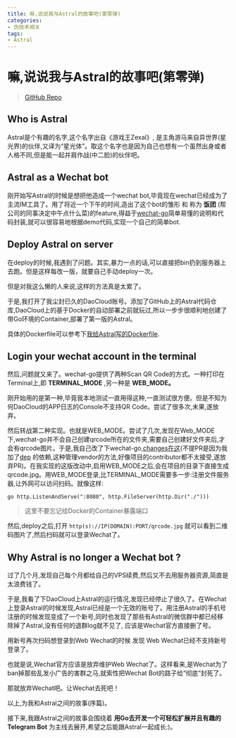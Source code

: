 ```yaml
---
title: 嘛,说说我与Astral的故事吧(第零弹)
categories:
- 伪技术相关
tags:
- Astral
---
```


# 嘛,说说我与Astral的故事吧(第零弹)

> [GitHub Repo](https://github.com/scbizu/Astral)

## Who is Astral

  Astral是个有趣的名字,这个名字出自《游戏王Zexal》, 是主角游马来自异世界(星光界)的伙伴,又译为“星光体”。取这个名字也是因为自己也想有一个虽然出身或者人格不同,但是能一起并肩作战(中二脸)的伙伴吧。

## Astral as a Wechat bot

  刚开始写Astral的时候是想把他造成一个wechat bot,毕竟现在wechat已经成为了主流IM工具了。用了将近一个下午的时间,造出了这个bot的雏形 和 称为 **饭团** (帮公司的同事决定中午点什么菜)的feature,得益于[wechat-go](http://github.com/songtianyi/wechat-go/)简单易懂的说明和代码封装,就可以很容易地根据demo代码,实现一个自己的简单bot.

## Deploy Astral on server

   在deploy的时候,我遇到了问题。其实,暴力一点的话,可以直接把bin扔到服务器上去跑。但是这样每改一版，就要自己手动deploy一次。

   但是对我这么懒的人来说,这样的方法真是太累了。

  于是,我打开了我尘封已久的DaoCloud账号。添加了GitHub上的Astral代码仓库,DaoCloud上的基于Docker的自动部署之前就玩过,所以一步步很顺利地创建了带Go环境的Container,部署了第一版的Astral。

  具体的Dockerfile可以参考下[我给Astral写的Dockerfile](https://github.com/scbizu/Astral/blob/master/Dockerfile).

## Login your wechat account in the terminal

  然后,问题就又来了。wechat-go提供了两种Scan QR Code的方式。一种打印在Terminal上,即 **TERMINAL_MODE** ,另一种是 **WEB_MODE。**   

   刚开始用的是第一种,毕竟我本地测试一直用得这种,一直测试很方便。但是不知为何DaoCloud的APP日志的Console不支持QR Code。尝试了很多次,未果,遂放弃。

   然后转战第二种实现。也就是WEB_MODE。尝试了几次,发现在Web_MODE下,wechat-go并不会自己创建qrcode所在的文件夹,需要自己创建好文件夹后,才会有qrcode图片。于是,我自己改了下wechat-go,[changes在这](https://github.com/scbizu/wechat-go/commit/441bde85a09735b74bb8d80b1e2a58844f347bc6)(不提PR是因为我加了[dep](https://github.com/golang/dep) 的依赖,这种管理vendor的方法,好像项目的contributor都不太接受,遂放弃PR)。在我实现的这版改动中,启用WEB_MODE之后,会在项目的目录下直接生成qrcode.jpg。用WEB_MODE登录,比TERMINAL_MODE需要多一步:注册文件服务器,让外网可以访问扫码。就像这样:

    go http.ListenAndServe(":8080", http.FileServer(http.Dir("./")))

> 这里不要忘记给Docker的Container暴露端口

   然后,deploy之后,打开 `http(s)://IP(DOMAIN):PORT/qrcode.jpg` 就可以看到二维码图片了,然后扫码就可以登录Wechat了。

## Why Astral is no longer a Wechat bot ?

  过了几个月,发现自己每个月都给自己的VPS续费,然后又不去用服务器资源,简直是太浪费钱了。

  于是,我看了下DaoCloud上Astral的运行情况,发现已经停止了很久了。在Wechat上登录Astral的时候发现,Astral已经是一个无效的账号了。用注册Astral的手机号注册的时候发现变成了一个新号,同时也发现了那些有Astral的微信群中都已经移除掉了Astral,没有任何的退群log就不见了, 应该是Wechat官方直接删了号。

 用新号再次扫码想登录到Web Wechat的时候 发现 Web Wechat已经不支持新号登录了。

  也就是说,Wechat官方应该是放弃维护Web Wechat了。这样看来,是Wechat为了ban掉那些乱发小广告的害群之马,就索性把Wechat Bot的路子给“彻底”封死了。

  那就放弃Wechat吧。让Wechat去死吧！

以上,为我和Astral之间的故事(序篇)。

接下来,我跟Astral之间的故事会围绕着 **用Go去开发一个可轻松扩展并且有趣的Telegram Bot** 为主线去展开,希望之后能跟Astral一起成长:)。
